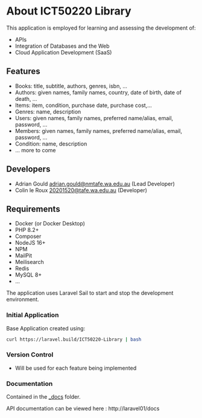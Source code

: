 # About ICT50220 Library

This application is employed for learning and assessing the development of:

- APIs
- Integration of Databases and the Web
- Cloud Application Development (SaaS)

## Features

- Books: title, subtitle, authors, genres, isbn, ...
- Authors: given names, family names, country, date of birth, date of death, ...
- Items: item, condition, purchase date, purchase cost,...
- Genres: name, description
- Users: given names, family names, preferred name/alias, email, password, ...
- Members: given names, family names, preferred name/alias, email, password, ...
- Condition: name, description
- ... more to come

## Developers

- Adrian Gould <adrian.gould@nmtafe.wa.edu.au> (Lead Developer)
- Colin le Roux <20201520@tafe.wa.edu.au> (Developer)

## Requirements

- Docker (or Docker Desktop)
- PHP 8.2+
- Composer
- NodeJS 16+
- NPM
- MailPit
- Meilisearch
- Redis
- MySQL 8+
- ...

The application uses Laravel Sail to start and stop the development environment.

### Initial Application
Base Application created using:
```bash
curl https://laravel.build/ICT50220-Library | bash
```

### Version Control

- Will be used for each feature being implemented

### Documentation

Contained in the [_docs](_docs) folder.

API documentation can be viewed here : http://laravel01/docs
